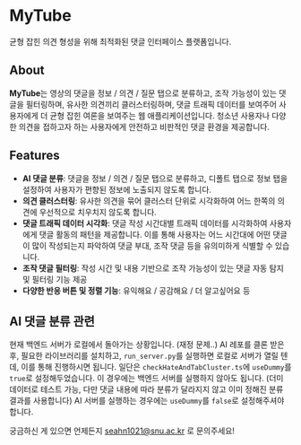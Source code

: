 # MyTube

균형 잡힌 의견 형성을 위해 최적화된 댓글 인터페이스 플랫폼입니다.

## About

**MyTube**는 영상의 댓글을 정보 / 의견 / 질문 탭으로 분류하고, 조작 가능성이 있는 댓글을 필터링하며, 유사한 의견끼리 클러스터링하며, 댓글 트래픽 데이터를 보여주어 사용자에게 더 균형 잡힌 여론을 보여주는 웹 애플리케이션입니다.
청소년 사용자나 다양한 의견을 접하고자 하는 사용자에게 안전하고 비판적인 댓글 환경을 제공합니다.

## Features

- **AI 댓글 분류**: 댓글을 정보 / 의견 / 질문 탭으로 분류하고, 디폴트 탭으로 정보 탭을 설정하여 사용자가 편향된 정보에 노출되지 않도록 합니다.
- **의견 클러스터링**: 유사한 의견을 묶어 클러스터 단위로 시각화하여 어느 한쪽의 의견에 우선적으로 치우치지 않도록 합니다.
- **댓글 트래픽 데이터 시각화**: 댓글 작성 시간대별 트래픽 데이터를 시각화하여 사용자에게 댓글 활동의 패턴을 제공합니다. 이를 통해 사용자는 어느 시간대에 어떤 댓글이 많이 작성되는지 파악하여 댓글 부대, 조작 댓글 등을 유의미하게 식별할 수 있습니다.
- **조작 댓글 필터링**: 작성 시간 및 내용 기반으로 조작 가능성이 있는 댓글 자동 탐지 및 필터링 기능 제공
- **다양한 반응 버튼 및 정렬 기능**: 유익해요 / 공감해요 / 더 알고싶어요 등

## AI 댓글 분류 관련

현재 백엔드 서버가 로컬에서 돌아가는 상황입니다. (재정 문제..)
AI 레포를 클론 받은 후, 필요한 라이브러리를 설치하고, `run_server.py`를 실행하면 로컬로 서버가 열릴 텐데, 이를 통해 진행하시면 됩니다.
일단은 `checkHateAndTabCluster.ts`에 `useDummy`를 `true`로 설정해두었습니다. 이 경우에는 백엔드 서버를 실행하지 않아도 됩니다. (더미 데이터로 테스트 가능, 다만 댓글 내용에 따라 분류가 달라지지 않고 이미 정해진 분류 결과를 사용합니다)
AI 서버를 실행하는 경우에는 `useDummy`를 `false`로 설정해주셔야 합니다.

궁금하신 게 있으면 언제든지 seahn1021@snu.ac.kr 로 문의주세요!
